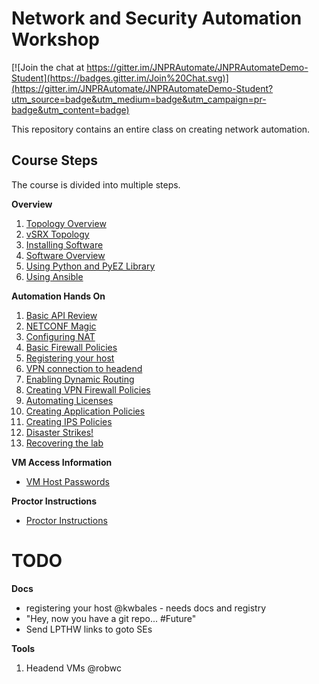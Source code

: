 Network and Security Automation Workshop
========================================

[![Join the chat at https://gitter.im/JNPRAutomate/JNPRAutomateDemo-Student](https://badges.gitter.im/Join%20Chat.svg)](https://gitter.im/JNPRAutomate/JNPRAutomateDemo-Student?utm_source=badge&utm_medium=badge&utm_campaign=pr-badge&utm_content=badge)

This repository contains an entire class on creating network automation.

Course Steps
------------

The course is divided into multiple steps.

**Overview**

1.	[Topology Overview](https://github.com/JNPRAutomate/JNPRAutomateDemo-Student/blob/master/docs/topologyoverview.md)
2.	[vSRX Topology](https://github.com/JNPRAutomate/JNPRAutomateDemo-Student/blob/master/docs/vsrxconfiguration.md)
3.	[Installing Software](https://github.com/JNPRAutomate/JNPRAutomateDemo-Student/blob/master/docs/installingsoftware.md)
4.	[Software Overview](https://github.com/JNPRAutomate/JNPRAutomateDemo-Student/blob/master/docs/softwareoverview.md)
5.	[Using Python and PyEZ Library](https://github.com/JNPRAutomate/JNPRAutomateDemo-Student/blob/master/docs/usingpyezlibrary.md)
6.	[Using Ansible](https://github.com/JNPRAutomate/JNPRAutomateDemo-Student/blob/master/docs/usingansible.md)

**Automation Hands On**

1.	[Basic API Review](https://github.com/JNPRAutomate/JNPRAutomateDemo-Student/blob/master/docs/basicapireview.md)
2.	[NETCONF Magic](https://github.com/JNPRAutomate/JNPRAutomateDemo-Student/blob/master/docs/netconfmagic.md)
3.	[Configuring NAT](https://github.com/JNPRAutomate/JNPRAutomateDemo-Student/blob/master/docs/configuringnat.md)
4.	[Basic Firewall Policies](https://github.com/JNPRAutomate/JNPRAutomateDemo-Student/blob/master/docs/basicfwpolicies.md)
5.	[Registering your host](https://github.com/JNPRAutomate/JNPRAutomateDemo-Student/blob/master/docs/registeringyourhost.md)
6.	[VPN connection to headend](https://github.com/JNPRAutomate/JNPRAutomateDemo-Student/blob/master/docs/vpnconnectiontoheadend.md)
7.	[Enabling Dynamic Routing](https://github.com/JNPRAutomate/JNPRAutomateDemo-Student/blob/master/docs/enablingdynamicrouting.md)
8.	[Creating VPN Firewall Policies](https://github.com/JNPRAutomate/JNPRAutomateDemo-Student/blob/master/docs/creatingfwpolicies.md)
9.	[Automating Licenses](https://github.com/JNPRAutomate/JNPRAutomateDemo-Student/blob/master/docs/automatinglicense.md)
10.	[Creating Application Policies](https://github.com/JNPRAutomate/JNPRAutomateDemo-Student/blob/master/docs/creatingapppolicies.md)
11.	[Creating IPS Policies](https://github.com/JNPRAutomate/JNPRAutomateDemo-Student/blob/master/docs/creatingipspolicies.md)
12.	[Disaster Strikes!](https://github.com/JNPRAutomate/JNPRAutomateDemo-Student/blob/master/docs/disasterstrikes.md)
13.	[Recovering the lab](https://github.com/JNPRAutomate/JNPRAutomateDemo-Student/blob/master/docs/recoveringthelab.md)

**VM Access Information**

-	[VM Host Passwords](https://github.com/JNPRAutomate/JNPRAutomateDemo-Student/blob/master/docs/vmpasswords.md)

**Proctor Instructions**

-	[Proctor Instructions](https://github.com/JNPRAutomate/JNPRAutomateDemo-Student/blob/master/docs/proctorconfiguration.md)

TODO
====

**Docs**

-	registering your host @kwbales - needs docs and registry
-	"Hey, now you have a git repo... #Future"
-	Send LPTHW links to goto SEs

**Tools**

1.	Headend VMs @robwc
